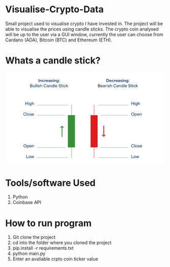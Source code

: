 # Visualise-Crypto-Data
Small project used to visualise crypto I have invested in.
The project will be able to visualise the prices using candle sticks.
The crypto coin analysed will be up to the user via a GUI window, currently the user can choose from Cardano (ADA), Bitcoin (BTC) and Ethereum (ETH).

# Whats a candle stick?
![](images/candlesticks.png)

# Tools/software Used
1. Python
2. Coinbase API

# How to run program
1. Git clone the project
2. cd into the folder where you cloned the project
3. pip.install -r requirements.txt
4. python main.py
5. Enter an avaliable crpto coin ticker value